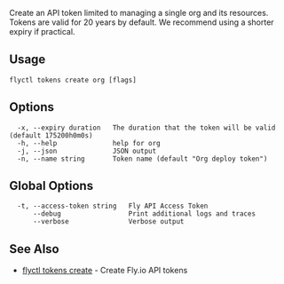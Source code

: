 Create an API token limited to managing a single org and its resources. Tokens are valid for 20 years by default. We recommend using a shorter expiry if practical.

## Usage
~~~
flyctl tokens create org [flags]
~~~

## Options

~~~
  -x, --expiry duration   The duration that the token will be valid (default 175200h0m0s)
  -h, --help              help for org
  -j, --json              JSON output
  -n, --name string       Token name (default "Org deploy token")
~~~

## Global Options

~~~
  -t, --access-token string   Fly API Access Token
      --debug                 Print additional logs and traces
      --verbose               Verbose output
~~~

## See Also

* [flyctl tokens create](/docs/flyctl/tokens-create/)	 - Create Fly.io API tokens

